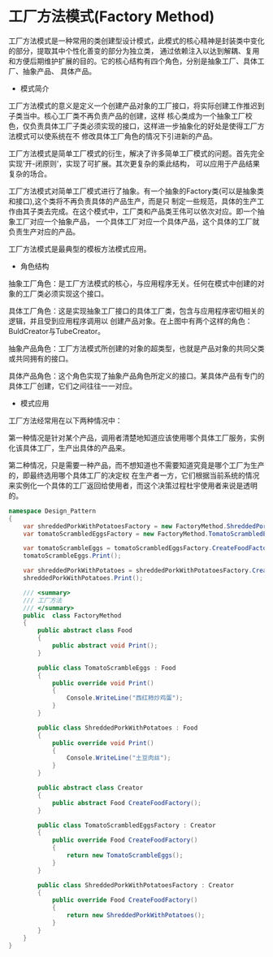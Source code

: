 # 工厂方法模式(Factory Method)

工厂方法模式是一种常用的类创建型设计模式，此模式的核心精神是封装类中变化的部分，提取其中个性化善变的部分为独立类，
通过依赖注入以达到解耦、复用和方便后期维护扩展的目的。它的核心结构有四个角色，分别是抽象工厂、具体工厂、抽象产品、
具体产品。

- 模式简介

工厂方法模式的意义是定义一个创建产品对象的工厂接口，将实际创建工作推迟到子类当中。核心工厂类不再负责产品的创建，这样
核心类成为一个抽象工厂校色，仅负责具体工厂子类必须实现的接口，这样进一步抽象化的好处是使得工厂方法模式可以使系统在不
修改具体工厂角色的情况下引进新的产品。

工厂方法模式是简单工厂模式的衍生，解决了许多简单工厂模式的问题。首先完全实现'开-闭原则'，实现了可扩展。其次更复杂的乘此结构，
可以应用于产品结果复杂的场合。

工厂方法模式对简单工厂模式进行了抽象。有一个抽象的Factory类(可以是抽象类和接口),这个类将不再负责具体的产品生产，而是只
制定一些规范，具体的生产工作由其子类去完成。在这个模式中，工厂类和产品类王伟可以依次对应。即一个抽象工厂对应一个抽象产品，
一个具体工厂对应一个具体产品，这个具体的工厂就负责生产对应的产品。

工厂方法模式是最典型的模板方法模式应用。

- 角色结构

抽象工厂角色：是工厂方法模式的核心，与应用程序无关。任何在模式中创建的对象的工厂类必须实现这个接口。

具体工厂角色：这是实现抽象工厂接口的具体工厂类，包含与应用程序密切相关的逻辑，并且受到应用程序调用以
创建产品对象。在上图中有两个这样的角色：BuldCreator与TubeCreator。

抽象产品角色：工厂方法模式所创建的对象的超类型，也就是产品对象的共同父类或共同拥有的接口。

具体产品角色：这个角色实现了抽象产品角色所定义的接口。某具体产品有专门的具体工厂创建，它们之间往往一一对应。

- 模式应用

工厂方法经常用在以下两种情况中：

第一种情况是针对某个产品，调用者清楚地知道应该使用哪个具体工厂服务，实例化该具体工厂，生产出具体的产品来。

第二种情况，只是需要一种产品，而不想知道也不需要知道究竟是哪个工厂为生产的，即最终选用哪个具体工厂的决定权
在生产者一方，它们根据当前系统的情况来实例化一个具体的工厂返回给使用者，而这个决策过程杜宇使用者来说是透明的。

```cs
namespace Design_Pattern
{
    var shreddedPorkWithPotatoesFactory = new FactoryMethod.ShreddedPorkWithPotatoesFactory();
    var tomatoScrambledEggsFactory = new FactoryMethod.TomatoScrambledEggsFactory();

    var tomatoScrambleEggs = tomatoScrambledEggsFactory.CreateFoodFactory();
    tomatoScrambleEggs.Print();

    var shreddedPorkWithPotatoes = shreddedPorkWithPotatoesFactory.CreateFoodFactory();
    shreddedPorkWithPotatoes.Print();

    /// <summary>
    /// 工厂方法
    /// </summary>
    public  class FactoryMethod
    {
        public abstract class Food
        {
            public abstract void Print();
        }

        public class TomatoScrambleEggs : Food
        {
            public override void Print()
            {
                Console.WriteLine("西红柿炒鸡蛋");
            }
        }

        public class ShreddedPorkWithPotatoes : Food
        {
            public override void Print()
            {
                Console.WriteLine("土豆肉丝");
            }
        }

        public abstract class Creator
        {
            public abstract Food CreateFoodFactory();
        }

        public class TomatoScrambledEggsFactory : Creator
        {
            public override Food CreateFoodFactory()
            {
                return new TomatoScrambleEggs();
            }
        }

        public class ShreddedPorkWithPotatoesFactory : Creator
        {
            public override Food CreateFoodFactory()
            {
                return new ShreddedPorkWithPotatoes();
            }
        }
    }
}
```
